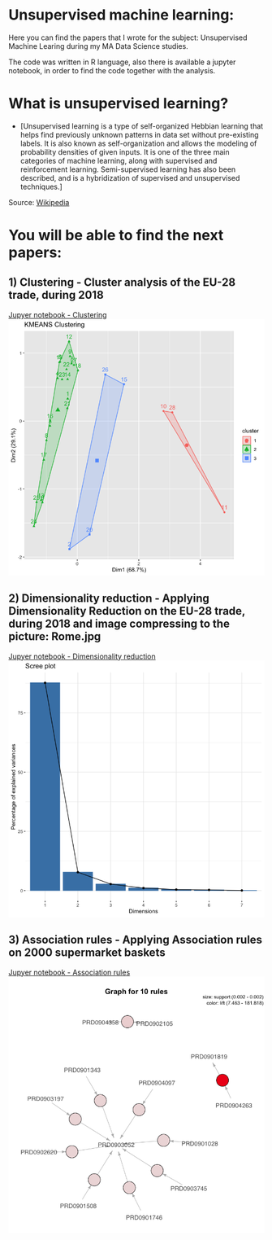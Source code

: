 # Unsupervised machine learning:

Here you can find the papers that I wrote for the subject: Unsupervised Machine Learing during my MA Data Science studies.

The code was written in R language, also there is available a jupyter notebook, in order to find the code together with the analysis.

# What is unsupervised learning?

* [Unsupervised learning is a type of self-organized Hebbian learning that helps find previously unknown patterns in data set without pre-existing labels. It is also known as self-organization and allows the modeling of probability densities of given inputs. It is one of the three main categories of machine learning, along with supervised and reinforcement learning. Semi-supervised learning has also been described, and is a hybridization of supervised and unsupervised techniques.]

Source: [Wikipedia](https://en.wikipedia.org/wiki/Unsupervised_learning)

# You will be able to find the next papers:

## 1) Clustering - Cluster analysis of the EU-28 trade, during 2018

[Jupyer notebook - Clustering](https://github.com/lajobu/Unsupervised_learning/blob/master/1.Clustering/Clustering.ipynb)
![alt text](https://github.com/lajobu/Unsupervised_learning/blob/master/Pictures/Clustering.png)

## 2) Dimensionality reduction - Applying Dimensionality Reduction on the EU-28 trade, during 2018 and image compressing to the picture: Rome.jpg

[Jupyer notebook - Dimensionality reduction](https://github.com/lajobu/Unsupervised_learning/blob/master/2.Dimensionality%20reduction/Dimensionality%20reduction.ipynb)
![alt text](https://github.com/lajobu/Unsupervised_learning/blob/master/Pictures/Dimensionality%20reduction.png)

## 3) Association rules - Applying Association rules on 2000 supermarket baskets

[Jupyer notebook - Association rules](hhttps://github.com/lajobu/Unsupervised_learning/blob/master/3.Association%20rules/Association%20rules.ipynb)
![alt text](https://github.com/lajobu/Unsupervised_learning/blob/master/Pictures/Association%20rules.png)
